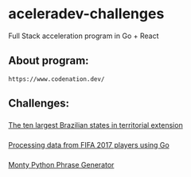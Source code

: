 # aceleradev-challenges
 Full Stack acceleration program in Go + React
 
## About program:
`https://www.codenation.dev/`

## Challenges:
### <a href="https://github.com/hick97/aceleradev-challenges/blob/master/go-0/README.md">
The ten largest Brazilian states in territorial extension</a><br>
### <a href="https://github.com/hick97/aceleradev-challenges/blob/master/go-2/README.md">
Processing data from FIFA 2017 players using Go</a><br>
### <a href="https://github.com/hick97/aceleradev-challenges/blob/master/go-3/README.md">
 Monty Python Phrase Generator</a><br>

